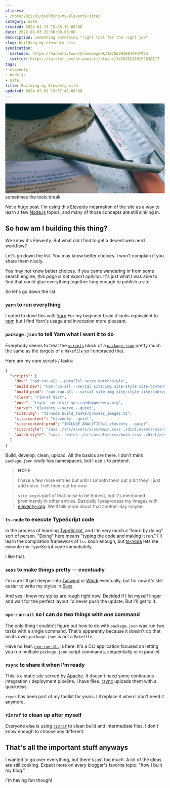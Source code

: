 ```yaml
---
aliases:
- /note/2022/01/building-my-eleventy-site/
category: note
created: 2024-01-15 15:26:13-08:00
date: 2022-01-03 22:30:00-08:00
description: something something "right tool for the right job"
slug: building-my-eleventy-site
syndication:
  mastodon: https://hackers.town/@randomgeek/107562930844947425
  twitter: https://twitter.com/brianwisti/status/1478262170152538117
tags:
- eleventy
- node-js
- site
title: Building my Eleventy site
updated: 2024-02-01 19:57:43-08:00
---
```


![attachments/img/2022/cover-2022-01-03.jpg](../../../attachments/img/2022/cover-2022-01-03.jpg)
sometimes the tools break

Not a huge post. I'm using this [Eleventy](../../../card/Eleventy.md) incarnation of the site as a way to learn a few [Node.js](../../../card/Node.js.md) topics, and many of those concepts are still sinking in.

## So how am I building this thing?

We know it's Eleventy. But what did I find to get a decent web nerd workflow?

Let's go down the list. You may know better choices. I won't complain if you share them nicely.

You may *not* know better choices. If you come wandering in from some search engine, *this page is not expert opinion.* It's just what I was able to find that could glue everything together long enough to publish a site.

So let's go down the list.

### `yarn` to run everything

I opted to drive this with [Yarn](https://yarnpkg.com.) For my beginner brain it looks equivalent to [npm](https://docs.npmjs.com/cli/v8) but I find Yarn's usage and invocation more pleasant.

### `package.json` to tell Yarn what I want it to do

Everybody seems to treat the [`scripts`](https://docs.npmjs.com/cli/v8/configuring-npm/package-json#scripts) block of a [`package.json`](https://docs.npmjs.com/cli/v8/configuring-npm/package-json) pretty
much the same as the targets of a `Makefile` so I embraced that.

Here are my core scripts / tasks:

````json
{
  "scripts": {
    "dev": "npm-run-all --parallel serve watch:style",
    "build:dev": "npm-run-all --serial site:img site:style site:content",
    "build:prod": "npm-run-all --serial site:img site:style site:content:prod",
    "clean": "rimraf dist",
    "push": "rsync -av dist/ vps:randomgeekery.org",
    "serve": "eleventy --serve --quiet",
    "site:img": "ts-node build_tasks/process_images.ts",
    "site:content": "eleventy --quiet",
    "site:content:prod": "INCLUDE_ANALYTICS=1 eleventy --quiet",
    "site:style": "sass ./src/assets/scss/main.scss ./dist/assets/css/main.css",
    "watch:style": "sass --watch ./src/assets/scss/main.scss ./dist/assets/css/main.css"
  }
}
````

Build, develop, clean, upload. All the basics are there. I don't think `package.json` *really* has namespaces, but I use `:` to pretend.

 > 
 > **NOTE**
>
 > I have a few more entries but until I smooth them out a bit they'll just add noise. I left them out for now.
 > 
 > `site:img` is part of that noise to be honest, but it's mentioned prominently in other entries. Basically I preprocess my images with [eleventy-img](https://www.11ty.dev/docs/plugins/image/). We'll talk more about that another day maybe.

### `ts-node` to execute TypeScript code

In the process of learning [TypeScript](../../../card/TypeScript.md), and I'm very much a "learn by doing" sort of person. "Doing" here means "typing the code and making it run." I'll learn the compilation framework of `tsc` soon enough, but [ts-node](https://typestrong.org/ts-node/) lets me execute my TypeScript code immediately.

I like that.

### `sass` to make things pretty — eventually

I'm sure I'll get deeper into [Tailwind](https://tailwindcss.com) or [Windi](https://windicss.org) eventually, but for now it's still easier to write my styles in [Sass](https://sass-lang.com).

And yes I know my styles are rough right now. Decided if I let myself linger and wait for the perfect layout I'd never push the update. But I'll get to it.

### `npm-run-all` so I can do *two* things with *one* command

The only thing I couldn't figure out how to do with `package.json` was run two tasks with a single command. That's apparently because it doesn't do that on its own. `package.json` is not a `Makefile`.

Have no fear. [`npm-run-all`](https://github.com/mysticatea/npm-run-all) is here. It's a CLI application focused on letting you run multiple `package.json` script commands, sequentially or in parallel.

### `rsync` to share it when I'm ready

This is a static site served by [Apache](https://httpd.apache.org). It doesn't need some continuous integration / deployment pipeline. I have files. [rsync](https://rsync.samba.org) uploads them with a quickness.

`rsync` has been part of my toolkit for years. I'll replace it when I don't need it anymore.

### `rimraf` to clean up after myself

Everyone else is using [`rimraf`](https://github.com/isaacs/rimraf) to clean build and intermediate files. I don't know enough to choose any different.

## That's all the important stuff anyways

I wanted to go over everything, but there's just too much. A lot of the ideas are still cooking. Expect more on every blogger's favorite topic: "how I built my blog."

I'm having fun though!